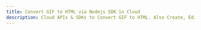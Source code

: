 ---title: Convert GIF to HTML via Nodejs SDK in Clouddescription: Cloud APIs & SDKs to Convert GIF to HTML. Also Create, Edit & Render Microsoft Word & OpenOffice documents in the Cloud.---